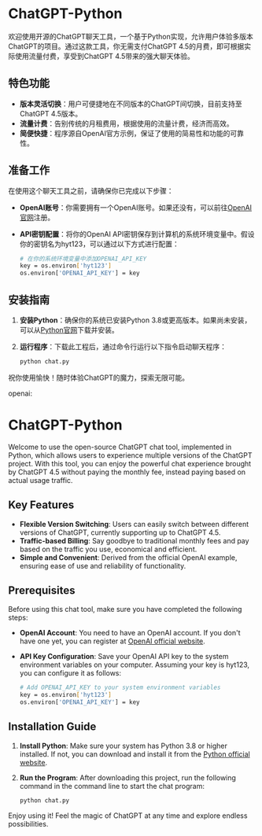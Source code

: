 # ChatGPT-Python

欢迎使用开源的ChatGPT聊天工具，一个基于Python实现，允许用户体验多版本ChatGPT的项目。通过这款工具，你无需支付ChatGPT 4.5的月费，即可根据实际使用流量付费，享受到ChatGPT 4.5带来的强大聊天体验。

## 特色功能

- **版本灵活切换**：用户可便捷地在不同版本的ChatGPT间切换，目前支持至ChatGPT 4.5版本。
- **流量计费**：告别传统的月租费用，根据使用的流量计费，经济而高效。
- **简便快捷**：程序源自OpenAI官方示例，保证了使用的简易性和功能的可靠性。

## 准备工作

在使用这个聊天工具之前，请确保你已完成以下步骤：

- **OpenAI账号**：你需要拥有一个OpenAI账号。如果还没有，可以前往[OpenAI官网](https://openai.com/)注册。
- **API密钥配置**：将你的OpenAI API密钥保存到计算机的系统环境变量中。假设你的密钥名为hyt123，可以通过以下方式进行配置：

  ```bash
  # 在你的系统环境变量中添加OPENAI_API_KEY
  key = os.environ['hyt123']
  os.environ['OPENAI_API_KEY'] = key
  ```

## 安装指南

1. **安装Python**：确保你的系统已安装Python 3.8或更高版本。如果尚未安装，可以从[Python官网](https://www.python.org/)下载并安装。

2. **运行程序**：下载此工程后，通过命令行运行以下指令启动聊天程序：

   ```bash
   python chat.py
   ```

祝你使用愉快！随时体验ChatGPT的魔力，探索无限可能。

openai:
# ChatGPT-Python

Welcome to use the open-source ChatGPT chat tool, implemented in Python, which allows users to experience multiple versions of the ChatGPT project. With this tool, you can enjoy the powerful chat experience brought by ChatGPT 4.5 without paying the monthly fee, instead paying based on actual usage traffic.

## Key Features

- **Flexible Version Switching**: Users can easily switch between different versions of ChatGPT, currently supporting up to ChatGPT 4.5.
- **Traffic-based Billing**: Say goodbye to traditional monthly fees and pay based on the traffic you use, economical and efficient.
- **Simple and Convenient**: Derived from the official OpenAI example, ensuring ease of use and reliability of functionality.

## Prerequisites

Before using this chat tool, make sure you have completed the following steps:

- **OpenAI Account**: You need to have an OpenAI account. If you don't have one yet, you can register at [OpenAI official website](https://openai.com/).
- **API Key Configuration**: Save your OpenAI API key to the system environment variables on your computer. Assuming your key is hyt123, you can configure it as follows:

  ```bash
  # Add OPENAI_API_KEY to your system environment variables
  key = os.environ['hyt123']
  os.environ['OPENAI_API_KEY'] = key
  ```

## Installation Guide

1. **Install Python**: Make sure your system has Python 3.8 or higher installed. If not, you can download and install it from the [Python official website](https://www.python.org/).

2. **Run the Program**: After downloading this project, run the following command in the command line to start the chat program:

   ```bash
   python chat.py
   ```

Enjoy using it! Feel the magic of ChatGPT at any time and explore endless possibilities.

